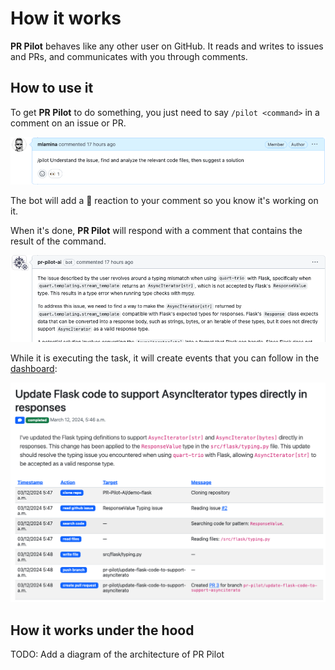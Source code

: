 # How it works
**PR Pilot** behaves like any other user on GitHub. It reads and writes to issues and PRs, and communicates with you through comments.

## How to use it

To get **PR Pilot** to do something, you just need to say `/pilot <command>` in a comment on an issue or PR.

![PR Pilot](img/how_it_works_command.png)

The bot will add a 👀 reaction to your comment so you know it's working on it.
    
When it's done, **PR Pilot** will respond with a comment that contains the result of the command.

![PR Pilot](img/how_it_works_response.png)

While it is executing the task, it will create events that you can follow in the [dashboard](https://app.pr-pilot.ai):

![PR Pilot](img/how_it_works_dashboard.png)

## How it works under the hood

TODO: Add a diagram of the architecture of PR Pilot